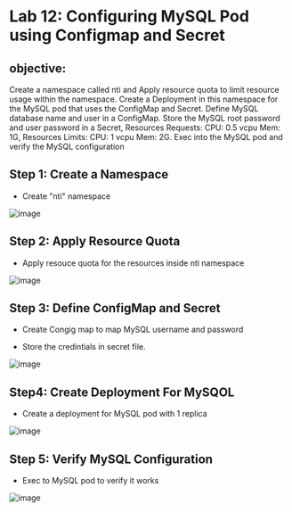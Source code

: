 # Lab 12: Configuring MySQL Pod using Configmap and Secret

## objective:
Create a namespace called nti and Apply resource quota to limit resource usage within the namespace. Create a Deployment in this namespace for the MySQL pod that uses the ConfigMap and Secret. Define MySQL database name and user in a ConfigMap. Store the MySQL root password and user password in a Secret, Resources Requests: CPU: 0.5 vcpu Mem: 1G, Resources Limits: CPU: 1 vcpu Mem: 2G. Exec into the MySQL pod and verify the MySQL configuration

## Step 1: Create a Namespace

- Create "nti" namespace
  
![image](https://github.com/ramy282/iVolve_OJT/assets/60857262/6832de78-9a12-45fb-8845-69fb6945d644)

## Step 2: Apply Resource Quota

- Apply resouce quota for the resources inside nti namespace
  
![image](https://github.com/ramy282/iVolve_OJT/assets/60857262/04a952da-bffa-457a-a32e-822d1584c163)

## Step 3: Define ConfigMap and Secret

- Create Congig map to map MySQL username and password

- Store the credintials in secret file.

![image](https://github.com/ramy282/iVolve_OJT/assets/60857262/c5af4a9b-bf22-406f-8f4b-1260c4417b42)


## Step4: Create Deployment For MySQOL

- Create a deployment for MySQL pod with 1 replica
  
![image](https://github.com/ramy282/iVolve_OJT/assets/60857262/bc008e49-5ba6-4e80-a29d-5eaea1fa1e1e)


## Step 5: Verify MySQL Configuration

- Exec to MySQL pod to verify it works  

![image](https://github.com/ramy282/iVolve_OJT/assets/60857262/3f09e461-7872-48a3-9fac-0d778ff80876)
